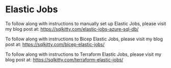 # Elastic Jobs

To follow along with instructions to manually set up Elastic Jobs, please visit my blog post at: https://sqlkitty.com/elastic-jobs-azure-sql-db/

To follow along with instructions to Bicep Elastic Jobs, please visit my blog post at: https://sqlkitty.com/bicep-elastic-jobs/

To follow along with instructions to Terraform Elastic Jobs, please visit my blog post at: https://sqlkitty.com/terraform-elastic-jobs/
